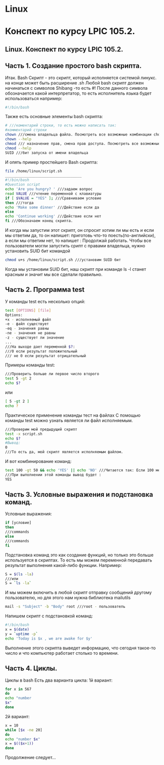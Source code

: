 # Linux
# Конспект по курсу LPIC 105.2.

## Linux. Конспект по курсу LPIC 105.2.

## Часть 1. Создание простого bash скрипта.
Итак. 
Bash Скрипт - это скрипт, который исполняется системой линукс. на конце может быть расширение .sh
Любой bash скрипт должен начинаться с символов Shibang -то есть #!
После данного символа обозначается какой интерпретатор, то есть исполнитель языка будет использоваться например:
```bash
#!/bin/bash
```
Также есть основные элементы bash скрипта:
```bash
# ///коментарий строки, то есть можно написать так:
#комментарий строки
chown ///смена владельца файла. Посмотреть все возможные комбинации chown можно:
chown --help
chmod /// назначение прав, смена прав доступа. Посмотреть все возможные комбинации chmod можно:
chmod --help
SUID ///бит запуска от имени владельца
```
И опять пример простейшего Bash скрипта:
```bash
file /home/linux/script.sh
___________________________________
#!/bin/bash
#Question script
echo 'Are you hungry? ' ///задаем вопрос
read VALUE ///чтение переменной с клавиатуры
if [ $VALUE = "YES" ]; ///Сравниваем условие
then ///тогда
echo 'Make some dinner' ///Действие если да
else
echo 'Continue working' ///Действие если нет
fi ///Обозначаем конец скрипта.
```
И когда мы запустим этот скрипт, он спросит хотим ли мы есть и если мы ответим да, то он напишет: приготовь что-то поесть(по-английски), а если мы ответим нет, то напишет : Продолжай работать.
Чтобы все пользователи могли запустить срипт с правами владельца, нужно установить SUID бит командой 
```bash
chmod u+s /home/linux/script.sh ///установим SUID бит
```
Когда мы установим SUID бит, наш скрипт при команде ls -l станет красным и значит мы все сделали правильно.

## Часть 2. Программа test
У команды test есть несколько опций:
```bash
test [OPTIONS] [file]
Options:
+x - исполняемый файл
-e - файл существует
-eq - значения равны
-ne - значения не равны
-z - существует ли значение
...
///На выходе дает переменной $?:
///0 если результат положительный
/// не 0 если результат отрицательный
```
Примеры команды test:
```bash
///Проверить больше ли первое число второго
test 5 -gt 2
echo $?
```
или
```bash
[ 5 -gt 2 ]
echo ?
```
Практическое применение команды тест на файлах
С помощью команды test можно узнать является ли файл исполняемым.
```bash
///Проверим мой предыдущий скрипт
test -x script.sh
echo $?
#Вывод:
0
///То есть да, мой скрипт является исполняемым файлом.
```
И вот комбинирование команд:
```bash
test 100 -gt 50 && echo 'YES' || echo 'NO' ///Читается так: Если 100 меньше 50, то вывести YES, в другом случае вывести NO
///При выполнении этой команды вывод будет :
YES
```
## Часть 3. Условные выражения и подстановка команд.
Условные выражения:
```bash
if [условие]
then
///commands
else
///commands
fi
```
Подстановка команд это как создание функций, но только это больше используется в скриптах. То есть мы можем переменной передавать результат выполнения какой-либо функции.
Например:
```bash
S = $(ls -la)
///или
S = `ls -la`
```
И мы можем включить в любой скрипт отправку сообщений другому пользователю, но для этого нам нужна библиотека mailutils
```bash
mail -s "Subject" -b "Body" root ///root - пользователь
```
Напишем скрипт с подстановкой команд:
```bash
#!/bin/bash
x = $(date)
y = `uptime -p`
echo 'Today is $x , we are awake for $y'
```
Выполнение этого скрипта выведет информацию, что сегодня такое-то число и что компьютер работает столько то времени.
## Часть 4. Циклы.
Циклы в bash
Есть два варианта цикла:
1й вариант:
```bash
for x in 567
do
echo "number
$x"
done
```
2й вариант:
```bash
x = 10
while [$x -ne 20]
do
echo "number $x"
x = $(($x+1))
done
```
Продолжение следует...
